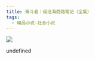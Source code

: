 ```yaml
---
title: 奋斗者：侯沧海商路笔记（全集）
tags:
  - 精品小说-社会小说
---
```


![](https://cdn.weread.qq.com/weread/cover/40/YueWen_26629830/s_YueWen_26629830.jpg)

undefined